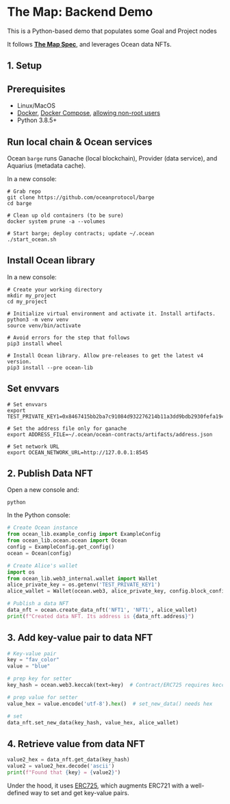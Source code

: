 # The Map: Backend Demo

This is a Python-based demo that populates some Goal and Project nodes

It follows **[The Map Spec](https://docs.google.com/document/d/1yS5EBGSbyfGnAQXkVqc-jKegME8xDbsephDIKAGOl0g/edit#heading=h.rjp9y39k12t7)**, and leverages Ocean data NFTs.

## 1. Setup
## Prerequisites

-   Linux/MacOS
-   [Docker](https://docs.docker.com/engine/install/), [Docker Compose](https://docs.docker.com/compose/install/), [allowing non-root users](https://www.thegeekdiary.com/run-docker-as-a-non-root-user/)
-   Python 3.8.5+

## Run local chain & Ocean services

Ocean `barge` runs Ganache (local blockchain), Provider (data service), and Aquarius (metadata cache).

In a new console:

```console
# Grab repo
git clone https://github.com/oceanprotocol/barge
cd barge

# Clean up old containers (to be sure)
docker system prune -a --volumes

# Start barge; deploy contracts; update ~/.ocean
./start_ocean.sh
```

## Install Ocean library

In a new console:

```console
# Create your working directory
mkdir my_project
cd my_project

# Initialize virtual environment and activate it. Install artifacts.
python3 -m venv venv
source venv/bin/activate

# Avoid errors for the step that follows
pip3 install wheel

# Install Ocean library. Allow pre-releases to get the latest v4 version.
pip3 install --pre ocean-lib
```

## Set envvars
```console
# Set envvars
export TEST_PRIVATE_KEY1=0x8467415bb2ba7c91084d932276214b11a3dd9bdb2930fefa194b666dd8020b99

# Set the address file only for ganache
export ADDRESS_FILE=~/.ocean/ocean-contracts/artifacts/address.json

# Set network URL
export OCEAN_NETWORK_URL=http://127.0.0.1:8545
```

## 2. Publish Data NFT

Open a new console and:
```console
python
```

In the Python console:

```python
# Create Ocean instance
from ocean_lib.example_config import ExampleConfig
from ocean_lib.ocean.ocean import Ocean
config = ExampleConfig.get_config()
ocean = Ocean(config)

# Create Alice's wallet
import os
from ocean_lib.web3_internal.wallet import Wallet
alice_private_key = os.getenv('TEST_PRIVATE_KEY1')
alice_wallet = Wallet(ocean.web3, alice_private_key, config.block_confirmations, config.transaction_timeout)

# Publish a data NFT
data_nft = ocean.create_data_nft('NFT1', 'NFT1', alice_wallet)
print(f"Created data NFT. Its address is {data_nft.address}")
```

## 3. Add key-value pair to data NFT

```python
# Key-value pair
key = "fav_color"
value = "blue"

# prep key for setter
key_hash = ocean.web3.keccak(text=key)  # Contract/ERC725 requires keccak256 hash

# prep value for setter
value_hex = value.encode('utf-8').hex()  # set_new_data() needs hex

# set
data_nft.set_new_data(key_hash, value_hex, alice_wallet)
```

## 4. Retrieve value from data NFT

```python
value2_hex = data_nft.get_data(key_hash)
value2 = value2_hex.decode('ascii')
print(f"Found that {key} = {value2}")
```

Under the hood, it uses [ERC725](https://erc725alliance.org/), which augments ERC721 with a well-defined way to set and get key-value pairs.